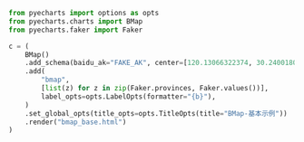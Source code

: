 
<BlogInfo id="669" title="8.百度地图" author="白日梦想猿" pv=0 read_times=0 pre_cost_time="0分22秒" category="pyecharts学习" tag_list="['pyecharts学习']" create_time="2021.01.21 13:28:53" update_time="2021.01.21 13:41:03" />

```python
from pyecharts import options as opts
from pyecharts.charts import BMap
from pyecharts.faker import Faker

c = (
    BMap()
    .add_schema(baidu_ak="FAKE_AK", center=[120.13066322374, 30.240018034923])
    .add(
        "bmap",
        [list(z) for z in zip(Faker.provinces, Faker.values())],
        label_opts=opts.LabelOpts(formatter="{b}"),
    )
    .set_global_opts(title_opts=opts.TitleOpts(title="BMap-基本示例"))
    .render("bmap_base.html")
)
```
